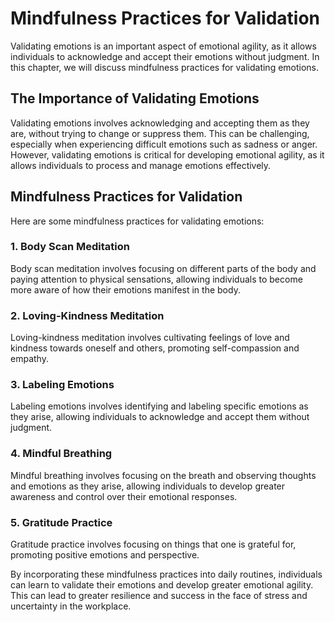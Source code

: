 Mindfulness Practices for Validation
==================================================================================

Validating emotions is an important aspect of emotional agility, as it allows individuals to acknowledge and accept their emotions without judgment. In this chapter, we will discuss mindfulness practices for validating emotions.

The Importance of Validating Emotions
-------------------------------------

Validating emotions involves acknowledging and accepting them as they are, without trying to change or suppress them. This can be challenging, especially when experiencing difficult emotions such as sadness or anger. However, validating emotions is critical for developing emotional agility, as it allows individuals to process and manage emotions effectively.

Mindfulness Practices for Validation
------------------------------------

Here are some mindfulness practices for validating emotions:

### 1. Body Scan Meditation

Body scan meditation involves focusing on different parts of the body and paying attention to physical sensations, allowing individuals to become more aware of how their emotions manifest in the body.

### 2. Loving-Kindness Meditation

Loving-kindness meditation involves cultivating feelings of love and kindness towards oneself and others, promoting self-compassion and empathy.

### 3. Labeling Emotions

Labeling emotions involves identifying and labeling specific emotions as they arise, allowing individuals to acknowledge and accept them without judgment.

### 4. Mindful Breathing

Mindful breathing involves focusing on the breath and observing thoughts and emotions as they arise, allowing individuals to develop greater awareness and control over their emotional responses.

### 5. Gratitude Practice

Gratitude practice involves focusing on things that one is grateful for, promoting positive emotions and perspective.

By incorporating these mindfulness practices into daily routines, individuals can learn to validate their emotions and develop greater emotional agility. This can lead to greater resilience and success in the face of stress and uncertainty in the workplace.
